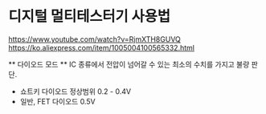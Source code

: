 # 디지털 멀티테스터기 사용법
https://www.youtube.com/watch?v=RjmXTH8GUVQ
https://ko.aliexpress.com/item/1005004100565332.html

** 다이오드 모드 **
IC 종류에서 전압이 넘어갈 수 있는 최소의 수치를 가지고 불량 판단.
- 쇼트키 다이오드 정상범위 0.2 - 0.4V
- 일반, FET 다이오드 0.5V
